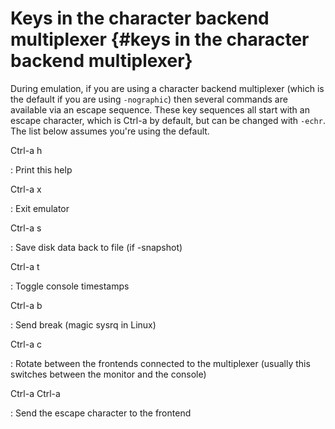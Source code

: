 # Keys in the character backend multiplexer {#keys in the character backend multiplexer}

During emulation, if you are using a character backend multiplexer
(which is the default if you are using `-nographic`) then several
commands are available via an escape sequence. These key sequences all
start with an escape character, which is Ctrl-a by default, but can be
changed with `-echr`. The list below assumes you\'re using the default.

Ctrl-a h

:   Print this help

Ctrl-a x

:   Exit emulator

Ctrl-a s

:   Save disk data back to file (if -snapshot)

Ctrl-a t

:   Toggle console timestamps

Ctrl-a b

:   Send break (magic sysrq in Linux)

Ctrl-a c

:   Rotate between the frontends connected to the multiplexer (usually
    this switches between the monitor and the console)

Ctrl-a Ctrl-a

:   Send the escape character to the frontend
